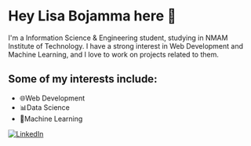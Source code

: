 # Hey Lisa Bojamma here 👋

I'm a Information Science & Engineering student, studying in NMAM Institute of Technology. I have a strong interest in Web Development and Machine Learning, and I love to work on projects related to them.

## Some of my interests include:

- 🌐Web Development
- 📊Data Science
- 🤖Machine Learning

[![LinkedIn](https://i.imgur.com/ABCD123.png)](https://www.linkedin.com/in/lisa-bojamma-161202d/)

